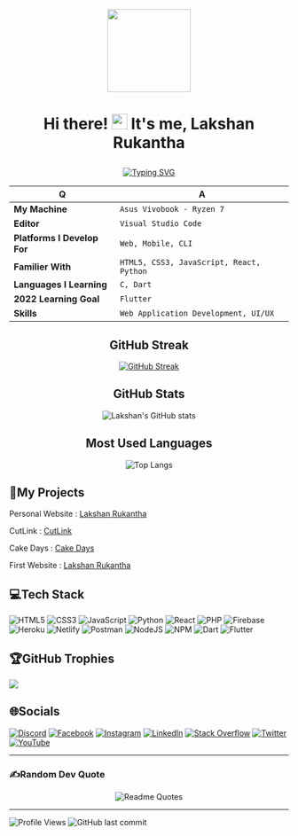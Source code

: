 <div align="center">

<img align="center" style="height:150px" src="https://res.cloudinary.com/ddnv9dswe/image/upload/v1635613646/20211030_223511_aaj48q.png">

</div>

# <p align="center">Hi there! <img src="https://media.giphy.com/media/hvRJCLFzcasrR4ia7z/giphy.gif" width="28"> It's me, Lakshan Rukantha</p>

<div align="center">

[![Typing SVG](https://readme-typing-svg.herokuapp.com?font=Fira+Code&size=25&pause=800&color=28F765&width=480&lines=Full+Stack+Developer;UI%2FUX+Designer;Crypto+Enthusiast)](https://git.io/typing-svg)

</div>

<div align="center">

| Q                           | A                                        |
| --------------------------- | ---------------------------------------- |
| **My Machine**              | `Asus Vivobook - Ryzen 7`                |
| **Editor**                  | `Visual Studio Code`                    |
| **Platforms I Develop For** | `Web, Mobile, CLI`                       |
| **Familier With**           | `HTML5, CSS3, JavaScript, React, Python` |
| **Languages I Learning**    | `C, Dart`                                |
| **2022 Learning Goal**      | `Flutter`                                |
| **Skills**                  | `Web Application Development, UI/UX`     |

</div>

<h2 align="center">GitHub Streak</h2>

<div align="center">

[![GitHub Streak](http://github-readme-streak-stats.herokuapp.com?user=lakshanrukantha&theme=chartreuse-dark&hide_border=true&date_format=M%20j%5B%2C%20Y%5D)](https://git.io/streak-stats)

</div>

<h2 align="center">GitHub Stats</h2>

<div align="center">

![Lakshan's GitHub stats](https://github-readme-stats.vercel.app/api?username=lakshanrukantha&theme=chartreuse-dark&hide_border=true&show_icons=true)

</div>

<h2 align="center">Most Used Languages</h2>

<div align="center">

![Top Langs](https://github-readme-stats.vercel.app/api/top-langs/?username=lakshanrukantha&layout=compact&hide_border=true&theme=chartreuse-dark)

</div>

## 🧩My Projects

<div align="left">

Personal Website : [Lakshan Rukantha](https://lakshanrukantha.github.io)

CutLink : [CutLink](https://cut-link.netlify.app/)

Cake Days : [Cake Days](https://cakedaysnsbm.netlify.app/)

First Website : [Lakshan Rukantha](https://lakshan-online.web.app)

</div>

## 💻Tech Stack

![HTML5](https://img.shields.io/badge/html5-%23E34F26.svg?style=for-the-badge&logo=html5&logoColor=white) ![CSS3](https://img.shields.io/badge/css3-%231572B6.svg?style=for-the-badge&logo=css3&logoColor=white) ![JavaScript](https://img.shields.io/badge/javascript-%23323330.svg?style=for-the-badge&logo=javascript&logoColor=%23F7DF1E) ![Python](https://img.shields.io/badge/python-3670A0?style=for-the-badge&logo=python&logoColor=ffdd54) ![React](https://img.shields.io/badge/react-%2320232a.svg?style=for-the-badge&logo=react&logoColor=%2361DAFB) ![PHP](https://img.shields.io/badge/php-%23777BB4.svg?style=for-the-badge&logo=php&logoColor=white) ![Firebase](https://img.shields.io/badge/firebase-%23039BE5.svg?style=for-the-badge&logo=firebase) ![Heroku](https://img.shields.io/badge/heroku-%23430098.svg?style=for-the-badge&logo=heroku&logoColor=white) ![Netlify](https://img.shields.io/badge/netlify-%23000000.svg?style=for-the-badge&logo=netlify&logoColor=#00C7B7) ![Postman](https://img.shields.io/badge/Postman-FF6C37?style=for-the-badge&logo=postman&logoColor=white) ![NodeJS](https://img.shields.io/badge/node.js-6DA55F?style=for-the-badge&logo=node.js&logoColor=white) ![NPM](https://img.shields.io/badge/NPM-%23000000.svg?style=for-the-badge&logo=npm&logoColor=white) ![Dart](https://img.shields.io/badge/dart-%230175C2.svg?style=for-the-badge&logo=dart&logoColor=white) ![Flutter](https://img.shields.io/badge/Flutter-%2302569B.svg?style=for-the-badge&logo=Flutter&logoColor=white)

## 🏆GitHub Trophies
![](https://github-profile-trophy.vercel.app/?username=lakshanrukantha&theme=discord&no-frame=true&no-bg=true&margin-w=4)

## 🌐Socials
[![Discord](https://img.shields.io/badge/Discord-%237289DA.svg?logo=discord&logoColor=white&style=for-the-badge)](https://discord.gg/eJ8pCwQ3) [![Facebook](https://img.shields.io/badge/Facebook-%231877F2.svg?logo=Facebook&logoColor=white&style=for-the-badge)](https://facebook.com/lakshanrukantha.laki) [![Instagram](https://img.shields.io/badge/Instagram-%23E4405F.svg?logo=Instagram&logoColor=white&style=for-the-badge)](https://instagram.com/lakshan_rukantha) [![LinkedIn](https://img.shields.io/badge/LinkedIn-%230077B5.svg?logo=linkedin&logoColor=white&style=for-the-badge)](https://linkedin.com/in/lakshanrukantha) [![Stack Overflow](https://img.shields.io/badge/-Stackoverflow-FE7A16?logo=stack-overflow&logoColor=white&style=for-the-badge)](https://stackoverflow.com/users/17067744/lakshan-rukantha) [![Twitter](https://img.shields.io/badge/Twitter-%231DA1F2.svg?logo=Twitter&logoColor=white&style=for-the-badge)](https://twitter.com/lakshanrukantha) [![YouTube](https://img.shields.io/badge/YouTube-%23FF0000.svg?logo=YouTube&logoColor=white&style=for-the-badge)](https://www.youtube.com/channel/UC8PuNoCAJNWrurAxB_EVfPQ) 

<hr/>

### ✍️Random Dev Quote

<div align="center">

![Readme Quotes](https://quotes-github-readme.vercel.app/api?type=horizontal&theme=chartreuse-dark&hide_border=true&show_icons=true)

</div>

<hr/>

![Profile Views](https://komarev.com/ghpvc/?username=lakshanrukantha)
![GitHub last commit](https://img.shields.io/github/last-commit/lakshanrukantha/LakshanRukantha)
